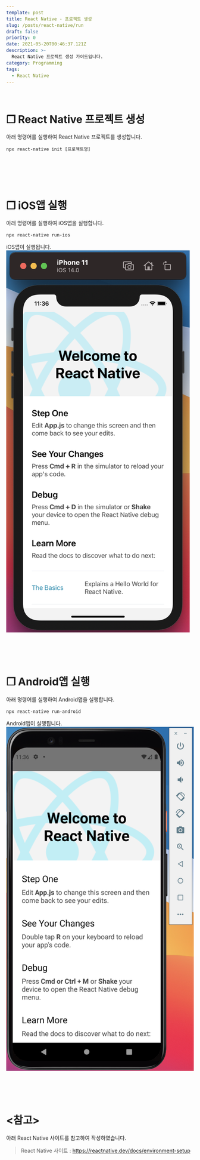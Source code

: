 ```yaml
---
template: post
title: React Native - 프로젝트 생성
slug: /posts/react-native/run
draft: false
priority: 0
date: 2021-05-20T00:46:37.121Z
description: >-
  React Native 프로젝트 생성 가이드입니다.
category: Programming
tags:
  - React Native
---
```


<br>

# **❐ React Native 프로젝트 생성**
아래 명령어를 실행하여 React Native 프로젝트를 생성합니다.
```
npx react-native init [프로젝트명]
```
<br><br><br><br>





# **❐ iOS앱 실행**
아래 명령어를 실행하여 iOS앱을 실행합니다.
```
npx react-native run-ios
```
iOS앱이 실행됩니다.  
![](/media/run_ios.png)  
<br><br><br><br>





# **❐ Android앱 실행**
아래 명령어를 실행하여 Android앱을 실행합니다.
```
npx react-native run-android
```
Android앱이 실행됩니다.  
![](/media/run_android.png)  
<br><br><br><br>





# **<참고>**
아래 React Native 사이트를 참고하여 작성하였습니다.
> React Native 사이트 : https://reactnative.dev/docs/environment-setup

<br><br>